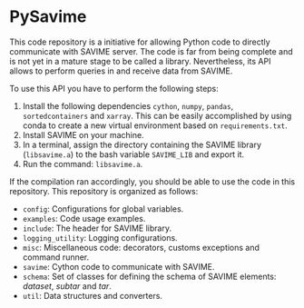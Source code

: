 # PySavime

This code repository is a initiative for allowing Python code to directly 
communicate with SAVIME server. The code is far from being
complete and is not yet in a mature stage to be called a
library. Nevertheless, its API allows to perform queries
in and receive data from SAVIME. 

To use this API you have to perform the following steps:

1. Install the following dependencies `cython`, `numpy`, `pandas`, 
`sortedcontainers` and `xarray`. This can be easily accomplished by using conda
to create a new virtual environment based on `requirements.txt`.
2. Install SAVIME on your machine.
3. In a terminal, assign the directory containing the SAVIME library (`libsavime.a`)
to the bash variable `SAVIME_LIB` and export it.
4. Run the command: `libsavime.a`.

If the compilation ran accordingly, you should be able to use
the code in this repository. This repository is organized as 
follows:

- `config`: Configurations for global variables.
- `examples`: Code usage examples.
- `include`: The header for SAVIME library.
- `logging_utility`: Logging configurations.
- `misc`: Miscellaneous code: decorators, customs
exceptions and command runner.
- `savime`: Cython code to communicate with SAVIME.
- `schema`: Set of classes for defining the schema of 
SAVIME elements: *dataset*, *subtar* and *tar*.
- `util`: Data structures and converters.
